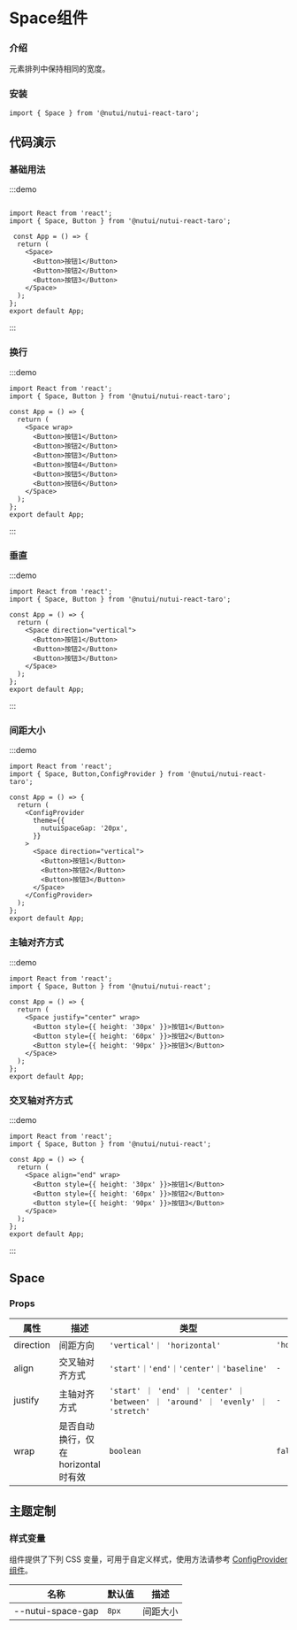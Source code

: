 # Space组件

### 介绍

元素排列中保持相同的宽度。

### 安装

```tsx
import { Space } from '@nutui/nutui-react-taro';
```

## 代码演示

### 基础用法

:::demo

```tsx

import React from 'react';
import { Space, Button } from '@nutui/nutui-react-taro';

 const App = () => {
  return (
    <Space>
      <Button>按钮1</Button>
      <Button>按钮2</Button>
      <Button>按钮3</Button>
    </Space>
  );
};
export default App;

```

:::

### 换行

:::demo

```tsx
import React from 'react';
import { Space, Button } from '@nutui/nutui-react-taro';

const App = () => {
  return (
    <Space wrap>
      <Button>按钮1</Button>
      <Button>按钮2</Button>
      <Button>按钮3</Button>
      <Button>按钮4</Button>
      <Button>按钮5</Button>
      <Button>按钮6</Button>
    </Space>
  );
};
export default App;

```

:::

### 垂直

:::demo

```tsx
import React from 'react';
import { Space, Button } from '@nutui/nutui-react-taro';

const App = () => {
  return (
    <Space direction="vertical">
      <Button>按钮1</Button>
      <Button>按钮2</Button>
      <Button>按钮3</Button>
    </Space>
  );
};
export default App;

```

:::

### 间距大小

:::demo

```tsx
import React from 'react';
import { Space, Button,ConfigProvider } from '@nutui/nutui-react-taro';

const App = () => {
  return (
    <ConfigProvider
      theme={{
        nutuiSpaceGap: '20px',
      }}
    >
      <Space direction="vertical">
        <Button>按钮1</Button>
        <Button>按钮2</Button>
        <Button>按钮3</Button>
      </Space>
    </ConfigProvider>
  );
};
export default App;

```

### 主轴对齐方式

:::demo

```tsx
import React from 'react';
import { Space, Button } from '@nutui/nutui-react';

const App = () => {
  return (
    <Space justify="center" wrap>
      <Button style={{ height: '30px' }}>按钮1</Button>
      <Button style={{ height: '60px' }}>按钮2</Button>
      <Button style={{ height: '90px' }}>按钮3</Button>
    </Space>    
  );
};
export default App;

```

### 交叉轴对齐方式

:::demo

```tsx
import React from 'react';
import { Space, Button } from '@nutui/nutui-react';

const App = () => {
  return (
    <Space align="end" wrap>
      <Button style={{ height: '30px' }}>按钮1</Button>
      <Button style={{ height: '60px' }}>按钮2</Button>
      <Button style={{ height: '90px' }}>按钮3</Button>
    </Space>  
  );
};
export default App;

```

:::

## Space

### Props

| 属性 | 描述 | 类型 | 默认值 |
| --- | --- | --- | --- |
| direction | 间距方向 | `'vertical'｜ 'horizontal'` | `'horizontal'` |
| align | 交叉轴对齐方式 | `'start'｜'end'｜'center'｜'baseline'` | `-` |
| justify | 主轴对齐方式 | `'start' ｜ 'end' ｜ 'center' ｜ 'between' ｜ 'around' ｜ 'evenly' ｜ 'stretch'` | `-` |
| wrap | 是否自动换行，仅在 horizontal 时有效 | `boolean` | `false` |

## 主题定制

### 样式变量

组件提供了下列 CSS 变量，可用于自定义样式，使用方法请参考 [ConfigProvider 组件](/components/config-provider)。

| 名称 | 默认值 | 描述 |
| --- | --- | --- |
| \--nutui-space-gap | `8px` | 间距大小 |
